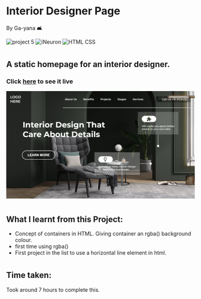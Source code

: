 # Interior Designer Page
By Ga-yana :couch_and_lamp:

![project 5](https://img.shields.io/badge/Project%20-9-yellowgreen) ![iNeuron](https://img.shields.io/badge/iNeuron-FullStack-grey)
![HTML CSS](https://img.shields.io/badge/HTML-CSS-blue)  
#

## A static homepage for an interior designer.

### Click [here]() to see it live

![Homepage](./Image/Screenshot%202022-08-05%20at%207.15.27%20PM.png)

# 

## What I learnt from this Project:

- Concept of containers in HTML. Giving container an rgba() background colour.
- first time using rgba()
- First project in the list to use a horizontal line element in html.

#
## Time taken:
 Took around 7 hours to complete this.
# 
